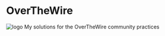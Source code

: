 # OverTheWire
![logo](https://github.com/cijhho123/OverTheWire/blob/main/logo.jpg?raw=true)
My solutions for the OverTheWire community practices
